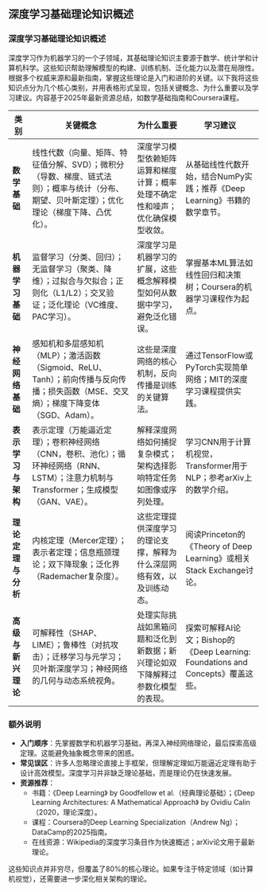 ## 深度学习基础理论知识概述
### 深度学习基础理论知识概述

深度学习作为机器学习的一个子领域，其基础理论知识主要源于数学、统计学和计算机科学。这些知识帮助理解模型的构建、训练机制、泛化能力以及潜在局限性。根据多个权威来源和最新指南，掌握这些理论是入门和进阶的关键。以下我将这些知识点分为几个核心类别，并用表格形式呈现，包括关键概念、为什么重要以及学习建议。内容基于2025年最新资源总结，如数学基础指南和Coursera课程。

| 类别                  | 关键概念                                                                 | 为什么重要                                                                 | 学习建议                                                                 |
|-----------------------|--------------------------------------------------------------------------|----------------------------------------------------------------------------|--------------------------------------------------------------------------|
| **数学基础**         | 线性代数（向量、矩阵、特征值分解、SVD）；微积分（导数、梯度、链式法则）；概率与统计（分布、期望、贝叶斯定理）；优化理论（梯度下降、凸优化）。 | 深度学习模型依赖矩阵运算和梯度计算；概率处理不确定性和噪声；优化确保模型收敛。 | 从基础线性代数开始，结合NumPy实践；推荐《Deep Learning》书籍的数学章节。 |
| **机器学习基础**     | 监督学习（分类、回归）；无监督学习（聚类、降维）；过拟合与欠拟合；正则化（L1/L2）；交叉验证；泛化理论（VC维度、PAC学习）。 | 深度学习是机器学习的扩展，这些概念解释模型如何从数据中学习，避免泛化错误。 | 掌握基本ML算法如线性回归和决策树；Coursera的机器学习课程作为起点。 |
| **神经网络基础**     | 感知机和多层感知机（MLP）；激活函数（Sigmoid、ReLU、Tanh）；前向传播与反向传播；损失函数（MSE、交叉熵）；梯度下降变体（SGD、Adam）。 | 这些是深度网络的核心机制，反向传播是训练的关键算法。 | 通过TensorFlow或PyTorch实现简单网络；MIT的深度学习课程提供实践。 |
| **表示学习与架构**  | 表示定理（万能逼近定理）；卷积神经网络（CNN，卷积、池化）；循环神经网络（RNN、LSTM）；注意力机制与Transformer；生成模型（GAN、VAE）。 | 解释深度网络如何捕捉复杂模式；架构选择影响特定任务如图像或序列处理。 | 学习CNN用于计算机视觉，Transformer用于NLP；参考arXiv上的数学介绍。 |
| **理论定理与分析** | 内核定理（Mercer定理）；表示者定理；信息瓶颈理论；双下降现象；泛化界（Rademacher复杂度）。 | 这些定理提供深度学习的理论支撑，解释为什么深层网络有效，以及训练动态。 | 阅读Princeton的《Theory of Deep Learning》或相关Stack Exchange讨论。 |
| **高级与新兴理论** | 可解释性（SHAP、LIME）；鲁棒性（对抗攻击）；迁移学习与元学习；贝叶斯深度学习；神经网络的几何与动态系统视角。 | 处理实际挑战如黑箱问题和泛化到新数据；新兴理论如双下降解释过参数化模型的表现。 | 探索可解释AI论文；Bishop的《Deep Learning: Foundations and Concepts》覆盖这些。 |

### 额外说明
- **入门顺序**：先掌握数学和机器学习基础，再深入神经网络理论，最后探索高级定理。这能避免抽象概念带来的困惑。
- **常见误区**：许多人忽略理论直接上手框架，但理解定理如万能逼近定理有助于设计高效模型。深度学习并非缺乏理论基础，而是理论仍在快速发展。
- **资源推荐**：
  - 书籍：《Deep Learning》 by Goodfellow et al.（经典理论基础）；《Deep Learning Architectures: A Mathematical Approach》 by Ovidiu Calin（2020，理论深度）。
  - 课程：Coursera的Deep Learning Specialization（Andrew Ng）；DataCamp的2025指南。
  - 在线资源：Wikipedia的深度学习条目作为快速概述；arXiv论文用于最新理论。

这些知识点并非穷尽，但覆盖了80%的核心理论。如果专注于特定领域（如计算机视觉），还需要进一步深化相关架构的理论。
